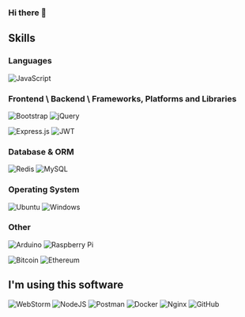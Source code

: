 ### Hi there 👋

## Skills

### Languages
![JavaScript](https://img.shields.io/badge/javascript-%23323330.svg?style=for-the-badge&logo=javascript&logoColor=%23F7DF1E)

### Frontend \ Backend \ Frameworks, Platforms and Libraries
![Bootstrap](https://img.shields.io/badge/bootstrap-%23563D7C.svg?style=for-the-badge&logo=bootstrap&logoColor=white)
![jQuery](https://img.shields.io/badge/jquery-%230769AD.svg?style=for-the-badge&logo=jquery&logoColor=white)

![Express.js](https://img.shields.io/badge/express.js-%23404d59.svg?style=for-the-badge&logo=express&logoColor=%2361DAFB)
![JWT](https://img.shields.io/badge/JWT-black?style=for-the-badge&logo=JSON%20web%20tokens)

### Database & ORM
![Redis](https://img.shields.io/badge/redis-%23DD0031.svg?style=for-the-badge&logo=redis&logoColor=white)
![MySQL](https://img.shields.io/badge/mysql-%2300f.svg?style=for-the-badge&logo=mysql&logoColor=white)

### Operating System
![Ubuntu](https://img.shields.io/badge/Ubuntu-E95420?style=for-the-badge&logo=ubuntu&logoColor=white)
![Windows](https://img.shields.io/badge/Windows-0078D6?style=for-the-badge&logo=windows&logoColor=white)

### Other
![Arduino](https://img.shields.io/badge/-Arduino-00979D?style=for-the-badge&logo=Arduino&logoColor=white)
![Raspberry Pi](https://img.shields.io/badge/-RaspberryPi-C51A4A?style=for-the-badge&logo=Raspberry-Pi)

![Bitcoin](https://img.shields.io/badge/Bitcoin-000?style=for-the-badge&logo=bitcoin&logoColor=white)
![Ethereum](https://img.shields.io/badge/Ethereum-3C3C3D?style=for-the-badge&logo=Ethereum&logoColor=white)

## I'm using this software
![WebStorm](https://img.shields.io/badge/webstorm-143?style=for-the-badge&logo=webstorm&logoColor=white&color=black)
![NodeJS](https://img.shields.io/badge/node.js-6DA55F?style=for-the-badge&logo=node.js&logoColor=white)
![Postman](https://img.shields.io/badge/Postman-FF6C37?style=for-the-badge&logo=postman&logoColor=white)
![Docker](https://img.shields.io/badge/docker-%230db7ed.svg?style=for-the-badge&logo=docker&logoColor=white)
![Nginx](https://img.shields.io/badge/nginx-%23009639.svg?style=for-the-badge&logo=nginx&logoColor=white)
![GitHub](https://img.shields.io/badge/github-%23121011.svg?style=for-the-badge&logo=github&logoColor=white)

<!--
**vald5116/vald5116** is a ✨ _special_ ✨ repository because its `README.md` (this file) appears on your GitHub profile.

Here are some ideas to get you started:

- 🔭 I’m currently working on ...
- 🌱 I’m currently learning ...
- 👯 I’m looking to collaborate on ...
- 🤔 I’m looking for help with ...
- 💬 Ask me about ...
- 📫 How to reach me: ...
- 😄 Pronouns: ...
- ⚡ Fun fact: ...
-->
